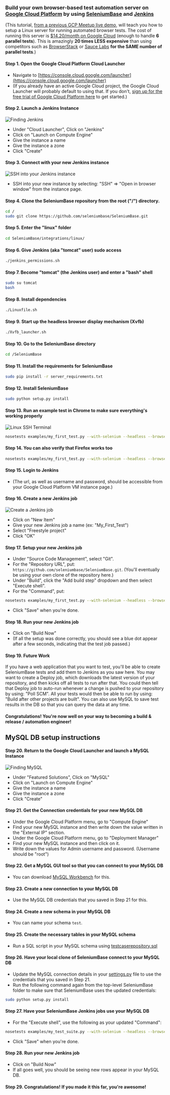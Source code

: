 ### Build your own browser-based test automation server on [Google Cloud Platform](https://cloud.google.com/) by using [SeleniumBase](https://github.com/seleniumbase/SeleniumBase) and [Jenkins](https://jenkins.io/)

(This tutorial, [from a previous GCP Meetup live demo](http://www.meetup.com/Boston-Google-Cloud-Meetup/events/230839686/?showDescription=true), will teach you how to setup a Linux server for running automated browser tests. The cost of running this server is [$14.20/month on Google Cloud](https://console.cloud.google.com/launcher/details/bitnami-launchpad/jenkins) (enough to handle **6 parallel tests**). This is amazingly **20 times LESS expensive** than using competitors such as [BrowserStack](https://www.browserstack.com/pricing) or [Sauce Labs](https://saucelabs.com/pricing) **for the SAME number of parallel tests**.)

#### Step 1. Open the Google Cloud Platform Cloud Launcher

* Navigate to [https://console.cloud.google.com/launcher](https://console.cloud.google.com/launcher)
* (If you already have an active Google Cloud project, the Google Cloud Launcher will probably default to using that. If you don't, [sign up for the free trial of Google Cloud Platform here](https://console.cloud.google.com/freetrial) to get started.)

#### Step 2. Launch a Jenkins Instance

![](http://cdn2.hubspot.net/hubfs/100006/images/gcp_cloud_launcher_jenkins_3.png "Finding Jenkins")

* Under "Cloud Launcher", Click on "Jenkins"
* Click on "Launch on Compute Engine"
* Give the instance a name
* Give the instance a zone
* Click "Create"

#### Step 3. Connect with your new Jenkins instance

![](http://cdn2.hubspot.net/hubfs/100006/images/gcp_ssh.png "SSH into your Jenkins instance")

* SSH into your new instance by selecting: "SSH" => "Open in browser window" from the instance page.

#### Step 4. Clone the SeleniumBase repository from the root ("/") directory.

```bash
cd /
sudo git clone https://github.com/seleniumbase/SeleniumBase.git
```

#### Step 5. Enter the "linux" folder

```bash
cd SeleniumBase/integrations/linux/
```

#### Step 6. Give Jenkins (aka "tomcat" user) sudo access

```bash
./jenkins_permissions.sh
```

#### Step 7. Become "tomcat" (the Jenkins user) and enter a "bash" shell

```bash
sudo su tomcat
bash
```

#### Step 8. Install dependencies

```bash
./Linuxfile.sh
```

#### Step 9. Start up the headless browser display mechanism (Xvfb)

```bash
./Xvfb_launcher.sh
```

#### Step 10. Go to the SeleniumBase directory

```bash
cd /SeleniumBase
```

#### Step 11. Install the requirements for SeleniumBase

```bash
sudo pip install -r server_requirements.txt
```

#### Step 12. Install SeleniumBase

```bash
sudo python setup.py install
```

#### Step 13. Run an example test in Chrome to make sure everything's working properly

![](http://cdn2.hubspot.net/hubfs/100006/images/gcp_bitnami.png "Linux SSH Terminal")

```bash
nosetests examples/my_first_test.py --with-selenium --headless --browser=chrome
```

#### Step 14. You can also verify that Firefox works too

```bash
nosetests examples/my_first_test.py --with-selenium --headless --browser=firefox
```

#### Step 15. Login to Jenkins

* (The url, as well as username and password, should be accessible from your Google Cloud Platform VM instance page.)

#### Step 16. Create a new Jenkins job

![](http://cdn2.hubspot.net/hubfs/100006/images/gcp_jenkins_new_job_2.png "Create a Jenkins job")

* Click on "New Item"
* Give your new Jenkins job a name (ex: "My_First_Test")
* Select "Freestyle project"
* Click "OK"

#### Step 17. Setup your new Jenkins job

* Under "Source Code Management", select "Git".
* For the "Repository URL", put: ``https://github.com/seleniumbase/SeleniumBase.git``. (You'll eventually be using your own clone of the repository here.)
* Under "Build", click the "Add build step" dropdown and then select "Execute shell".
* For the "Command", put:
```bash
nosetests examples/my_first_test.py --with-selenium --headless --browser=chrome
```
* Click "Save" when you're done.

#### Step 18. Run your new Jenkins job

* Click on "Build Now"
* (If all the setup was done correctly, you should see a blue dot appear after a few seconds, indicating that the test job passed.)

#### Step 19. Future Work

If you have a web application that you want to test, you'll be able to create SeleniumBase tests and add them to Jenkins as you saw here. You may want to create a Deploy job, which downloads the latest version of your repository, and then kicks off all tests to run after that. You could then tell that Deploy job to auto-run whenever a change is pushed to your repository by using: "Poll SCM". All your tests would then be able to run by using: "Build after other projects are built". You can also use MySQL to save test results in the DB so that you can query the data at any time.

#### Congratulations! You're now well on your way to becoming a build & release / automation engineer!

## MySQL DB setup instructions

#### Step 20. Return to the Google Cloud Launcher and launch a MySQL Instance

![](http://cdn2.hubspot.net/hubfs/100006/images/gcp_mysql.png "Finding MySQL")

* Under "Featured Solutions", Click on "MySQL"
* Click on "Launch on Compute Engine"
* Give the instance a name
* Give the instance a zone
* Click "Create"

#### Step 21. Get the Connection credentials for your new MySQL DB

* Under the Google Cloud Platform menu, go to "Compute Engine"
* Find your new MySQL instance and then write down the value written in the "External IP" section.
* Under the Google Cloud Platform menu, go to "Deployment Manager"
* Find your new MySQL instance and then click on it.
* Write down the values for Admin username and password. (Username should be "root")

#### Step 22. Get a MySQL GUI tool so that you can connect to your MySQL DB

* You can download [MySQL Workbench](http://dev.mysql.com/downloads/tools/workbench/) for this.

#### Step 23. Create a new connection to your MySQL DB

* Use the MySQL DB credentials that you saved in Step 21 for this.

#### Step 24. Create a new schema in your MySQL DB

* You can name your schema ``test``.

#### Step 25. Create the necessary tables in your MySQL schema

* Run a SQL script in your MySQL schema using [testcaserepository.sql](https://raw.githubusercontent.com/seleniumbase/SeleniumBase/master/seleniumbase/core/testcaserepository.sql)

#### Step 26. Have your local clone of SeleniumBase connect to your MySQL DB

* Update the MySQL connection details in your [settings.py](https://github.com/seleniumbase/SeleniumBase/blob/master/seleniumbase/config/settings.py) file to use the credentials that you saved in Step 21.
* Run the following command again from the top-level SeleniumBase folder to make sure that SeleniumBase uses the updated credentials:

```bash
sudo python setup.py install
```

#### Step 27. Have your SeleniumBase Jenkins jobs use your MySQL DB

* For the "Execute shell", use the following as your updated "Command":

```bash
nosetests examples/my_test_suite.py --with-selenium --headless --browser=chrome --with-db_reporting --with-testing_base
```

* Click "Save" when you're done.

#### Step 28. Run your new Jenkins job

* Click on "Build Now"
* If all goes well, you should be seeing new rows appear in your MySQL DB.

#### Step 29. Congratulations! If you made it this far, you're awesome!

